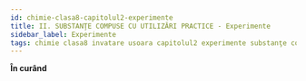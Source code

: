 ```yaml
---
id: chimie-clasa8-capitolul2-experimente
title: II. SUBSTANŢE COMPUSE CU UTILIZĂRI PRACTICE - Experimente
sidebar_label: Experimente
tags: chimie clasa8 invatare usoara capitolul2 experimente substanţe compuse cu utilizări practice
---
```


**În curând**